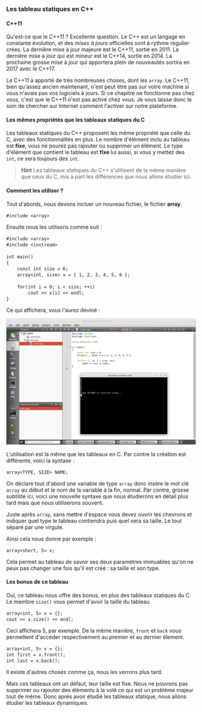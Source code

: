 ### Les tableau statiques en C++

#### C++11

Qu'est-ce que le C++11 ? Excellente question. Le C++ est un langage en constante évolution, et des *mises à jours* officielles sont à rythme régulier crées. La dernière mise à jour majeure est le C++11, sortie en 2011. La dernière mise à jour qui est mineur est le C++14, sortie en 2014. La prochaine grosse mise à jour qui apportera plein de nouveautés sortira en 2017 avec le C++17.

Le C++11 a apporté de très nombreuses choses, dont les ```array```. Le C++11, bien qu'assez ancien maintenant, n'est peut être pas sur votre machine si vous n'avais pas vos logiciels à jours. Si ce chapitre ne fonctionne pas chez vous, c'est que le C++11 n'est pas activé chez vous. Je vous laisse donc le soin de chercher sur Internet comment l'activer sur notre plateforme.

#### Les mêmes propriétés que les tableaux statiques du C

Les tableaux statiques du C++ proposent les même propriété que celle du C, avec des fonctionnalités en plus. Le nombre d'élément inclu au tableau est **fixe**, vous ne pourez pas rajouter ou supprimer un élément. Le type d'élément que contient le tableau est **fixe** lui aussi, si vous y mettez des ```int```, ce sera toujours des ```int```.

> **Hint** Les tableaux statiques du C++ s'utilisent de la même manière que ceux du C, mis à part les différences que nous allons étudier ici.

#### Comment les utiliser ?

Tout d'abords, nous devons incluer un nouveau fichier, le fichier **array**.

    #include <array>
    
Ensuite nous les utilisons comme suit :

    #include <array>
    #include <iostream>
    
    int main()
    {
        const int size = 6;
        array<int, size> x = { 1, 2, 3, 4, 5, 6 };
        
        for(int i = 0; i < size; ++i)
            cout << x[i] << endl;
    }
    
Ce qui affichera, vous l'aurez deviné : 

![](Screenshot_2015-09-01_11-50-29.png)

L'utilisation est la même que les tableaux en C. Par contre la création est différente, voici la syntaxe :

    array<TYPE, SIZE> NAME;
    
On déclare tout d'abord une variable de type ```array``` donc insère le mot clé ```array``` au début et le nom de la variable à la fin, normal. Par contre, grosse subtilité ici, voici une nouvelle syntaxe que nous étudierons en détail plus tard mais que nous utiliserons souvent.

Juste après ```array```, sans mettre d'espace vous devez ouvrir les chevrons et indiquer quel type le tableau contiendra puis quel sera sa taille. Le tout séparé par une virgule.

Ainsi cela nous donne par exemple :

    array<short, 5> x;
    
Cela permet au tableau de savoir ses deux paramètres immuables qu'on ne peux pas changer une fois qu'il est créé : sa taille et son type.

#### Les bonus de ce tableau

Oui, ce tableau nous offre des bonus, en plus des tableaux statiques du C. Le membre ```size()``` vous permet d'avoir la taille du tableau.

    array<int, 5> x = {};
    cout << x.size() << endl;
    
Ceci affichera 5, par exemple. De la même manière, ```front``` et ```back``` vous permettent d'accéder respectivement au premier et au dernier élement.

    array<int, 5> x = {};
    int first = x.front();
    int last = x.back();
    
Il existe d'autres choses comme ça, nous les verrons plus tard.

Mais ces tableaux ont un défaut, leur taille est fixe. Nous ne pouvons pas supprimer ou rajouter des éléments à la volé ce qui est un problème majeur tout de même. Donc après avoir étudié les tableaux statique, nous allons étudier les tableaux dynamiques.